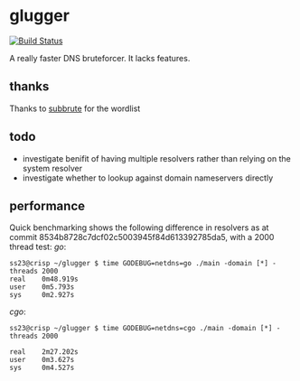# glugger

[![Build Status](https://api.travis-ci.org/zxsecurity/glugger.svg?branch=master)](https://travis-ci.org/zxsecurity/glugger)

A really faster DNS bruteforcer.
It lacks features.

## thanks
Thanks to [subbrute](https://github.com/TheRook/subbrute) for the wordlist

## todo
* investigate benifit of having multiple resolvers rather than relying on the system resolver
* investigate whether to lookup against domain nameservers directly

## performance
Quick benchmarking shows the following difference in resolvers as at commit 8534b8728c7dcf02c5003945f84d613392785da5, with a 2000 thread test:
*go*:
```
ss23@crisp ~/glugger $ time GODEBUG=netdns=go ./main -domain [*] -threads 2000
real    0m48.919s
user    0m5.793s
sys     0m2.927s
```

*cgo*:
```
ss23@crisp ~/glugger $ time GODEBUG=netdns=cgo ./main -domain [*] -threads 2000

real    2m27.202s
user    0m3.627s
sys     0m4.527s
```
